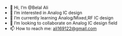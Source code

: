 - 👋 Hi, I’m @Belal Ali
- 👀 I’m interested in Analog IC design
- 🌱 I’m currently learning Analog/Mixed,RF IC design
- 💞️ I’m looking to collaborate on Analog IC design field
- 📫 How to reach me: ali169122@gmail.com

<!---
BelalAli2022/BelalAli2022 is a ✨ special ✨ repository because its `README.md` (this file) appears on your GitHub profile.
You can click the Preview link to take a look at your changes.
--->
